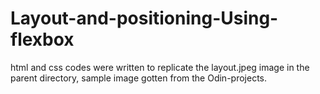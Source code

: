 # Layout-and-positioning-Using-flexbox
html and css codes were written to replicate the layout.jpeg
image in the parent directory, sample image gotten from the Odin-projects.